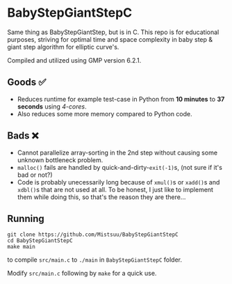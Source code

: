 # BabyStepGiantStepC
Same thing as BabyStepGiantStep, but is in C.
This repo is for educational purposes, striving for optimal time and space complexity in baby step & giant step algorithm for elliptic curve's.

Compiled and utilized using GMP version 6.2.1.

## Goods ✅
- Reduces runtime for example test-case in Python from **10 minutes** to **37 seconds** using *4-cores*.
- Also reduces some more memory compared to Python code.

## Bads ❌ 
- Cannot parallelize array-sorting in the 2nd step without causing some unknown bottleneck problem.
- `malloc()` fails are handled by quick-and-dirty-`exit(-1)`s, (not sure if it's bad or not?)
- Code is probably unecessarily long because of `xmul()`s or `xadd()`s and `xdbl()`s that are not used at all. To be honest, I just like to implement them while doing this, so that's the reason they are there...

## Running
```
git clone https://github.com/Mistsuu/BabyStepGiantStepC
cd BabyStepGiantStepC
make main
```
to compile `src/main.c` to `./main` in `BabyStepGiantStepC` folder.

Modify `src/main.c` following by `make` for a quick use.